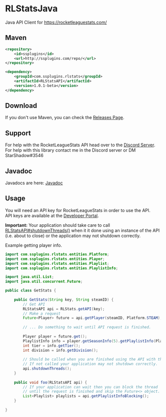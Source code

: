 RLStatsJava
=
Java API Client for https://rocketleaguestats.com/

Maven
-
```xml
<repository>
    <id>ssplugins</id>
    <url>http://ssplugins.com/repo/</url>
</repository>

<dependency>
    <groupId>com.ssplugins.rlstats</groupId>
    <artifactId>RLStatsAPI</artifactId>
    <version>1.0.1-beta</version>
</dependency>
```

Download
-
If you don't use Maven, you can check the [Releases Page](https://github.com/567legodude/RLStatsJava/releases).

Support
-
For help with the RocketLeagueStats API head over to the [Discord Server](https://discord.gg/Cq2naUu). For help with this library contact me in the Discord server or DM StarShadow#3546

Javadoc
-
Javadocs are here: [Javadoc](http://ssplugins.com/javadocs/RLStatsAPI/)

Usage
-
You will need an API key for RocketLeagueStats in order to use the API.  
API keys are available at the [Developer Portal](https://developers.rocketleaguestats.com/).
  
**Important:** Your application should take care to call [RLStatsAPI#shutdownThreads()](http://ssplugins.com/javadocs/RLStatsAPI/com/ssplugins/rlstats/RLStatsAPI.html#shutdownThreads--) when it it done using an instance of the API (i.e. about to close) or the application may not shutdown correctly.

Example getting player info.
```java
import com.ssplugins.rlstats.entities.Platform;
import com.ssplugins.rlstats.entities.Player;
import com.ssplugins.rlstats.entities.Playlist;
import com.ssplugins.rlstats.entities.PlaylistInfo;

import java.util.List;
import java.util.concurrent.Future;

public class GetStats {
	
	public GetStats(String key, String steamID) {
		// Get API
		RLStatsAPI api = RLStats.getAPI(key);
		// Make a request
		Future<Player> future = api.getPlayer(steamID, Platform.STEAM);
		
		// ... Do something to wait until API request is finished.
		
		Player player = future.get();
		PlaylistInfo info = player.getSeasonInfo(5).getPlaylistInfo(Playlist.RANKED_DOUBLES);
		int tier = info.getTier();
		int division = info.getDivision();
		
		// Should be called when you are finished using the API with this instance.
		// If not called your application may not shutdown correctly.
		api.shutdownThreads();
	}
	
	public void foo(RLStatsAPI api) {
		// If your application can wait then you can block the thread
		// until the request is finished and skip the Future<> object.
		List<Playlist> playlists = api.getPlaylistInfoBlocking();
	}
	
}

```

